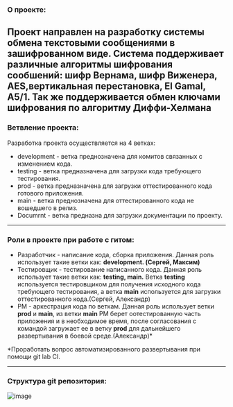 ### О проекте:

Проект направлен на разработку системы **обмена текстовыми сообщениями** в зашифрованном виде. Система поддерживает различные алгоритмы шифрования сообшений: **шифр Вернама, шифр Виженера, AES,вертикальная перестановка, El Gamal, А5/1**. Так же поддерживается обмен ключами шифрования по алгоритму **Диффи-Хелмана**
---
### Ветвление проекта:

Разработка проекта осуществляется на 4 ветках:

- development - ветка преднозначена для комитов связанных с изменением кода.
- testing - ветка предназначена для загрузки кода требующего тестирования.
- prod - ветка предназначена для загрузки оттестированного кода готового приложения.
- main - ветка преднозначена для оттестированного кода не вошедшего в релиз.
- Documrnt - ветка предназна для загрузки документации по проекту.
---
### Роли в проекте при работе с гитом:
- Разработчик - написание кода, сборка приложения. Данная роль использует такие ветки как: **development. (Сергей, Максим)**
- Тестировщик - тестирование написанного кода. Данная роль использует такие ветки как: **testing, main.** Ветка **testing** используется тестировщиком для получения исходного кода требующего тестирования, а ветка **main** используется для загрузки оттестированного кода.(Сергей, Александр)
- PM - аркестрация кода по веткам. Данная роль использует ветки **prod** и **main**, из ветки **main** PM берет оотестированную часть приложения и в необходимое время, после согласования с командой загружает ее в ветку **prod** для дальнейшего развертывания в боевой среде.(Александр)*

*Проработать вопрос автоматизированного развертывания при помощи git lab CI.

---

### Структура git репозитория:
![image](https://user-images.githubusercontent.com/74994249/115714857-409b6800-a380-11eb-98d9-f8e3eaf732c5.png)
